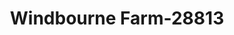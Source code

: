 ---
f_zip-code: 97038
f_state-code: OR
title: Windbourne Farm-28813
f_phone: 503-759-5352
f_city-only: Molalla
f_address: 17067 S Callahan Rd Molalla
f_location-unique-id: '28813'
slug: windbourne-farm-28813
updated-on: '2024-05-30T13:46:58.046Z'
created-on: '2024-05-30T13:36:59.803Z'
published-on: '2024-05-30T13:54:32.469Z'
f_city-state: cms/city/molalla-or.md
f_company: cms/company/windbourne-farm.md
f_state: cms/state/oregon.md
layout: '[payday-loan].html'
tags: payday-loan
---